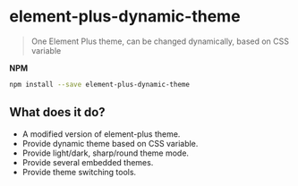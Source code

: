 # element-plus-dynamic-theme

> One Element Plus theme, can be changed dynamically, based on CSS variable
> 
**NPM**

```sh
npm install --save element-plus-dynamic-theme
```
## What does it do?

* A modified version of element-plus theme.
* Provide dynamic theme based on CSS variable.
* Provide light/dark, sharp/round theme mode.
* Provide several embedded themes.
* Provide theme switching tools.

